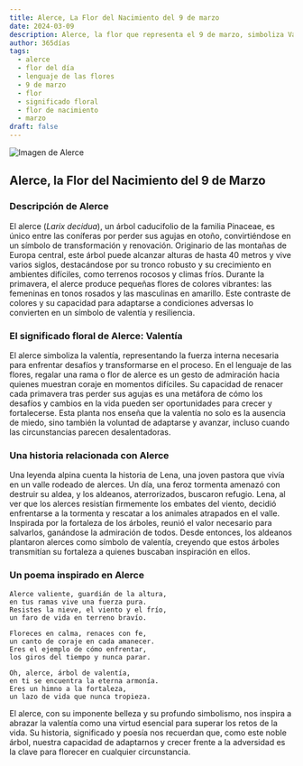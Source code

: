 ```yaml
---
title: Alerce, La Flor del Nacimiento del 9 de marzo
date: 2024-03-09
description: Alerce, la flor que representa el 9 de marzo, simboliza Valentía. Descubre su fascinante historia, significado en el lenguaje de las flores y una poesía que celebra su belleza.
author: 365días
tags:
  - alerce
  - flor del día
  - lenguaje de las flores
  - 9 de marzo
  - flor
  - significado floral
  - flor de nacimiento
  - marzo
draft: false
---
```



![Imagen de Alerce](https://cdn.pixabay.com/photo/2012/09/09/10/09/larch-56567_1280.jpg#center)


## Alerce, la Flor del Nacimiento del 9 de Marzo

### Descripción de Alerce

El alerce (_Larix decidua_), un árbol caducifolio de la familia Pinaceae, es único entre las coníferas por perder sus agujas en otoño, convirtiéndose en un símbolo de transformación y renovación. Originario de las montañas de Europa central, este árbol puede alcanzar alturas de hasta 40 metros y vive varios siglos, destacándose por su tronco robusto y su crecimiento en ambientes difíciles, como terrenos rocosos y climas fríos. Durante la primavera, el alerce produce pequeñas flores de colores vibrantes: las femeninas en tonos rosados y las masculinas en amarillo. Este contraste de colores y su capacidad para adaptarse a condiciones adversas lo convierten en un símbolo de valentía y resiliencia.

### El significado floral de Alerce: Valentía

El alerce simboliza la valentía, representando la fuerza interna necesaria para enfrentar desafíos y transformarse en el proceso. En el lenguaje de las flores, regalar una rama o flor de alerce es un gesto de admiración hacia quienes muestran coraje en momentos difíciles. Su capacidad de renacer cada primavera tras perder sus agujas es una metáfora de cómo los desafíos y cambios en la vida pueden ser oportunidades para crecer y fortalecerse. Esta planta nos enseña que la valentía no solo es la ausencia de miedo, sino también la voluntad de adaptarse y avanzar, incluso cuando las circunstancias parecen desalentadoras.

### Una historia relacionada con Alerce

Una leyenda alpina cuenta la historia de Lena, una joven pastora que vivía en un valle rodeado de alerces. Un día, una feroz tormenta amenazó con destruir su aldea, y los aldeanos, aterrorizados, buscaron refugio. Lena, al ver que los alerces resistían firmemente los embates del viento, decidió enfrentarse a la tormenta y rescatar a los animales atrapados en el valle. Inspirada por la fortaleza de los árboles, reunió el valor necesario para salvarlos, ganándose la admiración de todos. Desde entonces, los aldeanos plantaron alerces como símbolo de valentía, creyendo que estos árboles transmitían su fortaleza a quienes buscaban inspiración en ellos.

### Un poema inspirado en Alerce

```
Alerce valiente, guardián de la altura,  
en tus ramas vive una fuerza pura.  
Resistes la nieve, el viento y el frío,  
un faro de vida en terreno bravío.  

Floreces en calma, renaces con fe,  
un canto de coraje en cada amanecer.  
Eres el ejemplo de cómo enfrentar,  
los giros del tiempo y nunca parar.  

Oh, alerce, árbol de valentía,  
en ti se encuentra la eterna armonía.  
Eres un himno a la fortaleza,  
un lazo de vida que nunca tropieza.  
```

El alerce, con su imponente belleza y su profundo simbolismo, nos inspira a abrazar la valentía como una virtud esencial para superar los retos de la vida. Su historia, significado y poesía nos recuerdan que, como este noble árbol, nuestra capacidad de adaptarnos y crecer frente a la adversidad es la clave para florecer en cualquier circunstancia.